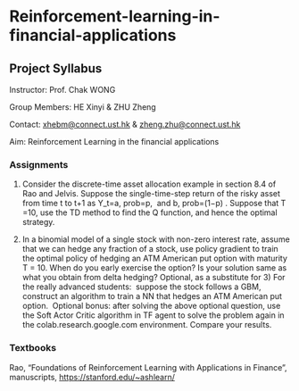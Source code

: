 # Reinforcement-learning-in-financial-applications

## Project Syllabus

Instructor: Prof. Chak WONG

Group Members: HE Xinyi & ZHU Zheng

Contact: xhebm@connect.ust.hk & zheng.zhu@connect.ust.hk

Aim: Reinforcement Learning in the financial applications

### Assignments

1. Consider the discrete-time asset allocation example in section 8.4 of Rao and Jelvis.  Suppose the single-time-step return of the risky asset from time t to t+1 as Y_t=a, prob=p,  and b, prob=(1−p) .  Suppose that T =10, use the TD method to find the Q function, and hence the optimal strategy.

2. In a binomial model of a single stock with non-zero interest rate, assume that we can hedge any fraction of a stock, use policy gradient to train the optimal policy of hedging an ATM American put option with maturity T = 10.  When do you early exercise the option? Is your solution same as what you obtain from delta hedging? 
Optional, as a substitute for 3) For the really advanced students:  suppose the stock follows a GBM, construct an algorithm to train a NN that hedges an ATM American put option.  
Optional bonus:  after solving the above optional question,  use the Soft Actor Critic algorithm in TF agent to solve the problem again in the colab.research.google.com environment.   Compare your results. 


### Textbooks

Rao, “Foundations of Reinforcement Learning with Applications in Finance”, manuscripts, https://stanford.edu/~ashlearn/


